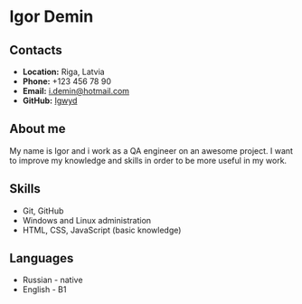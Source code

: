 # Igor Demin

## Contacts

* **Location:** Riga, Latvia
* **Phone:** +123 456 78 90
* **Email:** i.demin@hotmail.com
* **GitHub:** [Igwyd](https://github.com/igwyd)

## About me
My name is Igor and i work as a QA engineer on an awesome project. I want to improve my knowledge and skills in order to be more useful in my work.

## Skills
* Git, GitHub
* Windows and Linux administration
* HTML, CSS, JavaScript (basic knowledge)

## Languages
* Russian - native
* English - B1